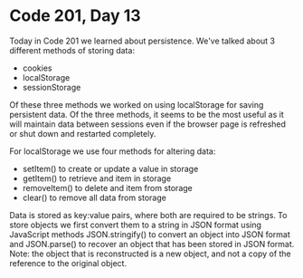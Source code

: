 # Code 201, Day 13

Today in Code 201 we learned about persistence.  We've talked about 3 different methods of storing data:
* cookies
* localStorage
* sessionStorage

Of these three methods we worked on using localStorage for saving persistent data.  Of the three methods, it seems to be the most useful as it will maintain data between sessions even if the browser page is refreshed or shut down and restarted completely.

For localStorage we use four methods for altering data:
* setItem() to create or update a value in storage
* getItem() to retrieve and item in storage
* removeItem() to delete and item from storage
* clear() to remove all data from storage

Data is stored as key:value pairs, where both are required to be strings.  To store objects we first convert them to a string in JSON format using JavaScript methods JSON.stringify() to convert an object into JSON format and JSON.parse() to recover an object that has been stored in JSON format. Note: the object that is reconstructed is a new object, and not a copy of the reference to the original object.
